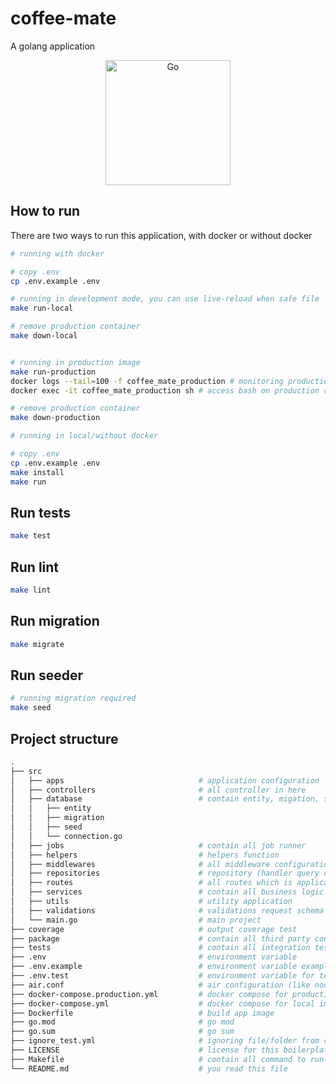 # coffee-mate
A golang application

<p align="center">
  <a href="https://cdn.ednsquare.com/s/*/4a103e29-8bfb-467c-b2f6-1e510638e9fc.png" target="blank"><img src="https://cdn.ednsquare.com/s/*/4a103e29-8bfb-467c-b2f6-1e510638e9fc.png" width="200" alt="Go" /></a>
</p>


## How to run

There are two ways to run this application, with docker or without docker

```bash
# running with docker

# copy .env
cp .env.example .env

# running in development mode, you can use live-reload when safe file
make run-local

# remove production container
make down-local


# running in production image
make run-production
docker logs --tail=100 -f coffee_mate_production # monitoring production container
docker exec -it coffee_mate_production sh # access bash on production container

# remove production container
make down-production
```

```bash
# running in local/without docker

# copy .env
cp .env.example .env
make install
make run
```

## Run tests

```bash
make test
```

## Run lint

```bash
make lint
```

## Run migration

```bash
make migrate
```

## Run seeder

```bash
# running migration required
make seed
```

## Project structure

```bash
.
├── src
│   ├── apps                              # application configuration
│   ├── controllers                       # all controller in here
│   ├── database                          # contain entity, migation, seed and database instance
│   │   ├── entity
│   │   ├── migration
│   │   ├── seed
│   │   └── connection.go
│   ├── jobs                              # contain all job runner
│   ├── helpers                           # helpers function
│   ├── middlewares                       # all middleware configuration
│   ├── repositories                      # repository (handler query database)
│   ├── routes                            # all routes which is application need
│   ├── services                          # contain all business logic
│   ├── utils                             # utility application
│   ├── validations                       # validations request schema
│   └── main.go                           # main project
├── coverage                              # output coverage test
├── package                               # contain all third party configuration
├── tests                                 # contain all integration testing file
├── .env                                  # environment variable
├── .env.example                          # environment variable example
├── .env.test                             # environment variable for testing
├── air.conf                              # air configuration (like nodemon.json)
├── docker-compose.production.yml         # docker compose for production image
├── docker-compose.yml                    # docker compose for local image
├── Dockerfile                            # build app image
├── go.mod                                # go mod
├── go.sum                                # go sum
├── ignore_test.yml                       # ignoring file/folder from coverage testing
├── LICENSE                               # license for this boilerplate
├── Makefile                              # contain all command to run project
└── README.md                             # you read this file
```